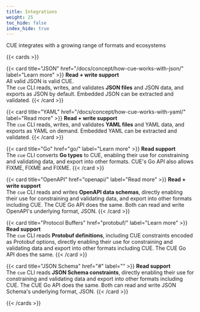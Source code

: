```yaml
---
title: Integrations
weight: 25
toc_hide: false
index_hide: true
---
```


CUE integrates with a growing range of formats and ecosystems

{{< cards >}}

{{< card title="JSON" href="/docs/concept/how-cue-works-with-json/" label="Learn more" >}}
**Read + write support**\
All valid JSON is valid CUE.\
The `cue` CLI reads, writes, and validates **JSON files** and JSON data,
and exports as JSON by default.
Embedded JSON can be extracted and validated.
{{< /card >}}

{{< card title="YAML" href="/docs/concept/how-cue-works-with-yaml/" label="Read more" >}}
**Read + write support**\
The `cue` CLI reads, writes, and validates **YAML files** and YAML data,
and exports as YAML on demand.
Embedded YAML can be extracted and validated.
{{< /card >}}

{{< card title="Go" href="go/" label="Learn more" >}}<!-- TODO: link to concept guide -->
**Read support**\
The `cue` CLI converts **Go types** to CUE,
enabling their use for constraining and validating data,
and export into other formats.
CUE's Go API also allows FIXME, FIXME and FIXME.
{{< /card >}}

{{< card title="OpenAPI" href="openapi/" label="Read more" >}}<!-- TODO: link to concept guide -->
**Read + write support**\
The `cue` CLI reads and writes **OpenAPI data schemas**,
directly enabling their use for constraining and validating data,
and export into other formats including CUE.
The CUE Go API does the same.
Both can read and write OpenAPI's underlying format, JSON.
{{< /card >}}

{{< card title="Protocol Buffers" href="protobuf/" label="Learn more" >}}<!-- TODO: link to concept guide -->
**Read support**\
The `cue` CLI reads **Protobuf definitions**,
including CUE constraints encoded as Protobuf options,
directly enabling their use for constraining and validating data
and export into other formats including CUE.
The CUE Go API does the same.
{{< /card >}}

{{< card title="JSON Schema" href="#" label="" >}}<!-- TODO: link to concept guide; add label-->
**Read support**\
The `cue` CLI reads **JSON Schema constraints**,
directly enabling their use for constraining and validating data
and export into other formats including CUE.
The CUE Go API does the same.
Both can read and write JSON Schema's underlying format, JSON.
{{< /card >}}

{{< /cards >}}
